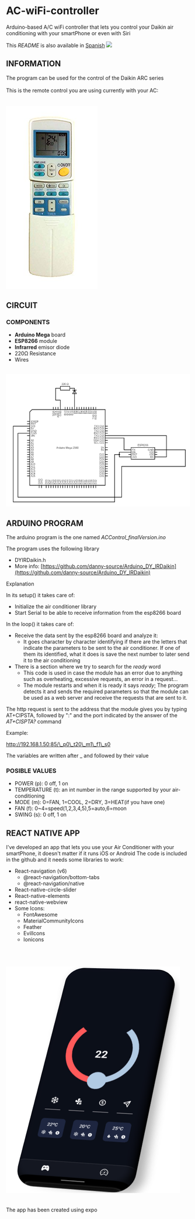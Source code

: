 # AC-wiFi-controller
Arduino-based A/C wiFi controller that lets you control your Daikin air conditioning with your smartPhone or even with Siri

This _README_ is also available in [Spanish](README.es.md)
![](RackMultipart20220828-1-i3hsg7_html_cb3793dc7e284566.png)

## INFORMATION
The program can be used for the control of the Daikin ARC series
<br />
<br />
This is the remote control you are using currently with your AC:<br /><br /><br />
![Remote control image](assets/images/RemoteControlARC.jpg)
## CIRCUIT

### COMPONENTS

- **Arduino Mega** board
- **ESP8266** module
- **Infrarred** emisor diode
- 220Ω Resistance
- Wires<br /><br />

![Arduino circuit](assets/images/Arduino_circuit.png)

## ARDUINO PROGRAM

The arduino program is the one named _ACControl_finalVersion.ino_

The program uses the following library
-	DYIRDaikin.h 
- More info: [https://github.com/danny-source/Arduino_DY_IRDaikin](https://github.com/danny-source/Arduino_DY_IRDaikin)

Explanation

In its setup() it takes care of:

- Initialize the air conditioner library
- Start Serial to be able to receive information from the esp8266 board

In the loop() it takes care of:

- Receive the data sent by the esp8266 board and analyze it:
  - It goes character by character identifying if there are the letters that indicate the parameters to be sent to the air conditioner. If one of them its identified, what it does is save the next number to later send it to the air conditioning
- There is a section where we try to search for the _ready_ word
  - This code is used in case the module has an error due to anything such as overheating, excessive requests, an error in a request...
  - The module restarts and when it is ready it says _ready_; The program detects it and sends the required parameters so that the module can be used as a web server and receive the requests that are sent to it.

The http request is sent to the address that the module gives you by typing AT+CIPSTA, followed by ":" and the port indicated by the answer of the _AT+CISPTA?_ command

Example:

http://192.168.1.50:85/\_p0\_t20\_m1\_f1\_s0

The variables are written after _ and followed by their value

### POSIBLE VALUES

- POWER (p): 0 off, 1 on
- TEMPERATURE (t): an int number in the range supported by your air-conditioning
- MODE (m): 0=FAN, 1=COOL, 2=DRY, 3=HEAT(if you have one)
- FAN (f): 0~4=speed(1,2,3,4,5),5=auto,6=moon
- SWING (s): 0 off, 1 on



## REACT NATIVE APP

I've developed an app that lets you use your Air Conditioner with your smartPhone, it doesn't matter if it runs iOS or Android
The code is included in the github and it needs some libraries to work:

- React-navigation (v6)
  - @react-navigation/bottom-tabs
  - @react-navigation/native
- React-native-circle-slider
- React-native-elements
- react-native-webview
- Some Icons:
  - FontAwesome
  - MaterialCommunityIcons
  - Feather
  - EvilIcons
  - Ionicons

<br /><br /><br />
![App image](assets/images/App_image.png)
<br /><br /><br />
The app has been created using expo

